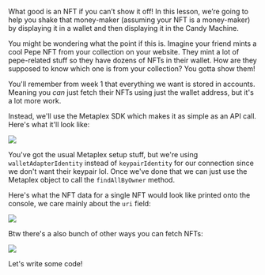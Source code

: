 What good is an NFT if you can’t show it off! In this lesson, we’re going to help you shake that money-maker (assuming your NFT is a money-maker) by displaying it in a wallet and then displaying it in the Candy Machine.

You might be wondering what the point if this is. Imagine your friend mints a cool Pepe NFT from your collection on your website. They mint a lot of pepe-related stuff so they have dozens of NFTs in their wallet. How are they supposed to know which one is from your collection? You gotta show them!

You'll remember from week 1 that everything we want is stored in accounts. Meaning you *can* just fetch their NFTs using just the wallet address, but it's a lot more work.

Instead, we'll use the Metaplex SDK which makes it as simple as an API call. Here's what it'll look like:

![](https://hackmd.io/_uploads/SJCYQk2Qo.png)

You've got the usual Metaplex setup stuff, but we're using `walletAdapterIdentity` instead of `keypairIdentity` for our connection since we don't want their keypair lol. Once we've done that we can just use the Metaplex object to call the `findAllByOwner` method. 

Here's what the NFT data for a single NFT would look like printed onto the console, we care mainly about the `uri` field:

![](https://hackmd.io/_uploads/Sk4GVk3Xo.png)

Btw there's a also bunch of other ways you can fetch NFTs:

![](https://hackmd.io/_uploads/HkdnmJnms.png)

Let's write some code!
